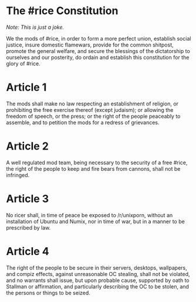 # The \#rice Constitution

*Note: This is just a joke.*

We the mods of \#rice, in order to form a more perfect union, establish social justice, insure domestic flamewars, provide for the common shitpost, promote the general welfare, and secure the blessings of the dictatorship to ourselves and our posterity, do ordain and establish this constitution for the glory of \#rice.

Article 1
=========

The mods shall make no law respecting an establishment of religion, or prohibiting the free exercise thereof (except judaism); or allowing the freedom of speech, or the press; or the right of the people peaceably to assemble, and to petition the mods for a redress of grievances.

Article 2
=========

A well regulated mod team, being necessary to the security of a free \#rice, the right of the people to keep and fire bears from cannons, shall not be infringed.

Article 3
=========

No ricer shall, in time of peace be exposed to /r/unixporn, without an installation of Ubuntu and Numix, nor in time of war, but in a manner to be prescribed by law.

Article 4
=========

The right of the people to be secure in their servers, desktops, wallpapers, and compiz effects, against unreasonable OC stealing, shall not be violated, and no warrants shall issue, but upon probable cause, supported by oath to Stallman or affirmation, and particularly describing the OC to be stolen, and the persons or things to be seized.
